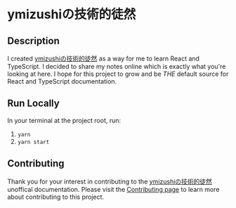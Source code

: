 # ymizushiの技術的徒然

## Description

I created [ymizushiの技術的徒然](http://reactandtypescript.dev) as a way for me to learn React and TypeScript. I decided to share my notes online which is exactly what you're looking at here. I hope for this project to grow and be _THE_ default source for React and TypeScript documentation.

## Run Locally

In your terminal at the project root, run:

1. `yarn`
2. `yarn start`

## Contributing

Thank you for your interest in contributing to the [ymizushiの技術的徒然](https://www.reactandtypescript.dev/) unoffical documentation. Please visit the [Contributing page](./CONTRIBUTING.md) to learn more about contributing to this project.

